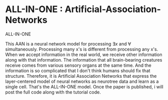 # ALL-IN-ONE : Artificial-Association-Networks
ALL-IN-ONE

This AAN is a neural network model for processing $\exists x$ and $\forall$ simultaneously.
Processing many x's is different from processing any x's.
When we accept information in the real world, we receive other information along with that information. 
The information that all brain-bearing creatures receive comes from various sensory organs at the same time.
And the information is so complicated that I don't think humans should fix that structure.
Therefore, it is Artificial Association Networks that express the layer-centered model of neural networks as neurotree data and learn as a single cell.
That's the ALL-IN-ONE model.
Once the paper is published, i will post the full code along with the tutorial code.
